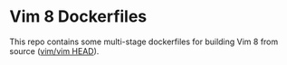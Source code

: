 # Vim 8 Dockerfiles

This repo contains some multi-stage dockerfiles for building Vim 8 from source ([vim/vim HEAD](https://github.com/vim/vim)).
